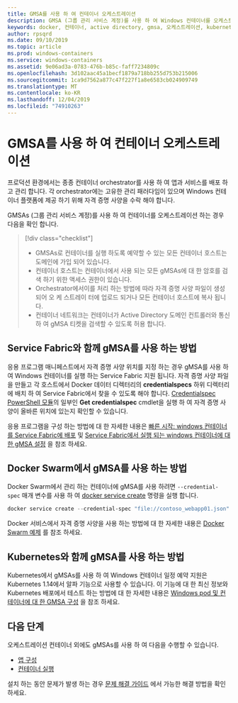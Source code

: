 ```yaml
---
title: GMSA를 사용 하 여 컨테이너 오케스트레이션
description: GMSA (그룹 관리 서비스 계정)를 사용 하 여 Windows 컨테이너를 오케스트레이션 하는 방법입니다.
keywords: docker, 컨테이너, active directory, gmsa, 오케스트레이션, kubernetes, 그룹 관리 서비스 계정, 그룹 관리 서비스 계정
author: rpsqrd
ms.date: 09/10/2019
ms.topic: article
ms.prod: windows-containers
ms.service: windows-containers
ms.assetid: 9e06ad3a-0783-476b-b85c-faff7234809c
ms.openlocfilehash: 3d102aac45a1becf1879a718bb255d753b215006
ms.sourcegitcommit: 1ca9d7562a877c47f227f1a8e6583cb024909749
ms.translationtype: MT
ms.contentlocale: ko-KR
ms.lasthandoff: 12/04/2019
ms.locfileid: "74910263"
---
```

# <a name="orchestrate-containers-with-a-gmsa"></a>GMSA를 사용 하 여 컨테이너 오케스트레이션

프로덕션 환경에서는 종종 컨테이너 orchestrator를 사용 하 여 앱과 서비스를 배포 하 고 관리 합니다. 각 orchestrator에는 고유한 관리 패러다임이 있으며 Windows 컨테이너 플랫폼에 제공 하기 위해 자격 증명 사양을 수락 해야 합니다.

GMSAs (그룹 관리 서비스 계정)를 사용 하 여 컨테이너를 오케스트레이션 하는 경우 다음을 확인 합니다.

> [!div class="checklist"]
> * GMSAs로 컨테이너를 실행 하도록 예약할 수 있는 모든 컨테이너 호스트는 도메인에 가입 되어 있습니다.
> * 컨테이너 호스트는 컨테이너에서 사용 되는 모든 gMSAs에 대 한 암호를 검색 하기 위한 액세스 권한이 있습니다.
> * Orchestrator에서이를 처리 하는 방법에 따라 자격 증명 사양 파일이 생성 되어 오 케 스트레이 터에 업로드 되거나 모든 컨테이너 호스트에 복사 됩니다.
> * 컨테이너 네트워크는 컨테이너가 Active Directory 도메인 컨트롤러와 통신 하 여 gMSA 티켓을 검색할 수 있도록 허용 합니다.

## <a name="how-to-use-gmsa-with-service-fabric"></a>Service Fabric와 함께 gMSA를 사용 하는 방법

응용 프로그램 매니페스트에서 자격 증명 사양 위치를 지정 하는 경우 gMSA를 사용 하 여 Windows 컨테이너를 실행 하는 Service Fabric 지원 됩니다. 자격 증명 사양 파일을 만들고 각 호스트에서 Docker 데이터 디렉터리의 **credentialspecs** 하위 디렉터리에 배치 하 여 Service Fabric에서 찾을 수 있도록 해야 합니다. [Credentialspec PowerShell 모듈](https://aka.ms/credspec)의 일부인 **Get credentialspec** cmdlet을 실행 하 여 자격 증명 사양이 올바른 위치에 있는지 확인할 수 있습니다.

응용 프로그램을 구성 하는 방법에 대 한 자세한 내용은 [빠른 시작: windows 컨테이너를 Service Fabric에 배포](https://docs.microsoft.com/azure/service-fabric/service-fabric-quickstart-containers) 및 [Service Fabric에서 실행 되는 windows 컨테이너에 대 한 gMSA 설정](https://docs.microsoft.com/azure/service-fabric/service-fabric-setup-gmsa-for-windows-containers) 을 참조 하세요.

## <a name="how-to-use-gmsa-with-docker-swarm"></a>Docker Swarm에서 gMSA를 사용 하는 방법

Docker Swarm에서 관리 하는 컨테이너에 gMSA를 사용 하려면 `--credential-spec` 매개 변수를 사용 하 여 [docker service create](https://docs.docker.com/engine/reference/commandline/service_create/) 명령을 실행 합니다.

```powershell
docker service create --credential-spec "file://contoso_webapp01.json" --hostname "WebApp01" <image name>
```

Docker 서비스에서 자격 증명 사양을 사용 하는 방법에 대 한 자세한 내용은 [Docker Swarm 예제](https://docs.docker.com/engine/reference/commandline/service_create/#provide-credential-specs-for-managed-service-accounts-windows-only) 를 참조 하세요.

## <a name="how-to-use-gmsa-with-kubernetes"></a>Kubernetes와 함께 gMSA를 사용 하는 방법

Kubernetes에서 gMSAs를 사용 하 여 Windows 컨테이너 일정 예약 지원은 Kubernetes 1.14에서 알파 기능으로 사용할 수 있습니다. 이 기능에 대 한 최신 정보와 Kubernetes 배포에서 테스트 하는 방법에 대 한 자세한 내용은 [Windows pod 및 컨테이너에 대 한 GMSA 구성](https://kubernetes.io/docs/tasks/configure-pod-container/configure-gmsa) 을 참조 하세요.

## <a name="next-steps"></a>다음 단계

오케스트레이션 컨테이너 외에도 gMSAs를 사용 하 여 다음을 수행할 수 있습니다.

- [앱 구성](gmsa-configure-app.md)
- [컨테이너 실행](gmsa-run-container.md)

설치 하는 동안 문제가 발생 하는 경우 [문제 해결 가이드](gmsa-troubleshooting.md) 에서 가능한 해결 방법을 확인 하세요.
